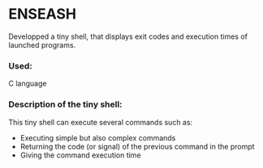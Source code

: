 # ENSEASH

Developped a tiny shell, that displays exit codes and execution times of launched programs.

### Used:
C language

### Description of the tiny shell:
This tiny shell can execute several commands such as: 
- Executing simple but also complex commands
- Returning the code (or signal) of the previous command in the prompt
- Giving the command execution time
